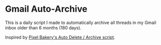 # Gmail Auto-Archive

This is a daily script I made to automatically archive all threads in my Gmail inbox older than 6 months (180 days).

Inspired by [Pixel Bakery's Auto Delete / Archive script](https://pixelbakery.com/recipes/gmail-automatically-delete-or-archive-emails).
